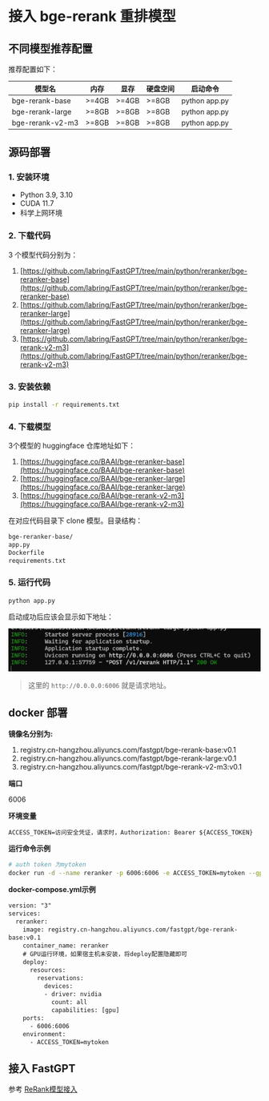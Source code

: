# 接入 bge-rerank 重排模型

## 不同模型推荐配置

推荐配置如下：

| 模型名           | 内存  | 显存  | 硬盘空间 | 启动命令      |
| ---------------- | ----- | ----- | -------- | ------------- |
| bge-rerank-base  | >=4GB | >=4GB | >=8GB    | python app.py |
| bge-rerank-large | >=8GB | >=8GB | >=8GB    | python app.py |
| bge-rerank-v2-m3 | >=8GB | >=8GB | >=8GB    | python app.py |

## 源码部署

### 1. 安装环境

- Python 3.9, 3.10
- CUDA 11.7
- 科学上网环境

### 2. 下载代码

3 个模型代码分别为：

1. [https://github.com/labring/FastGPT/tree/main/python/reranker/bge-reranker-base](https://github.com/labring/FastGPT/tree/main/python/reranker/bge-reranker-base)
2. [https://github.com/labring/FastGPT/tree/main/python/reranker/bge-reranker-large](https://github.com/labring/FastGPT/tree/main/python/reranker/bge-reranker-large)
3. [https://github.com/labring/FastGPT/tree/main/python/reranker/bge-rerank-v2-m3](https://github.com/labring/FastGPT/tree/main/python/reranker/bge-rerank-v2-m3)

### 3. 安装依赖

```sh
pip install -r requirements.txt
```

### 4. 下载模型

3个模型的 huggingface 仓库地址如下：

1. [https://huggingface.co/BAAI/bge-reranker-base](https://huggingface.co/BAAI/bge-reranker-base)
2. [https://huggingface.co/BAAI/bge-reranker-large](https://huggingface.co/BAAI/bge-reranker-large)
3. [https://huggingface.co/BAAI/bge-rerank-v2-m3](https://huggingface.co/BAAI/bge-rerank-v2-m3)

在对应代码目录下 clone 模型。目录结构：

```
bge-reranker-base/
app.py
Dockerfile
requirements.txt
```

### 5. 运行代码

```bash
python app.py
```

启动成功后应该会显示如下地址：

![](./rerank1.png)

> 这里的 `http://0.0.0.0:6006` 就是请求地址。

## docker 部署

**镜像名分别为:**

1. registry.cn-hangzhou.aliyuncs.com/fastgpt/bge-rerank-base:v0.1
2. registry.cn-hangzhou.aliyuncs.com/fastgpt/bge-rerank-large:v0.1
3. registry.cn-hangzhou.aliyuncs.com/fastgpt/bge-rerank-v2-m3:v0.1

**端口**

6006

**环境变量**

```
ACCESS_TOKEN=访问安全凭证，请求时，Authorization: Bearer ${ACCESS_TOKEN}
```

**运行命令示例**

```sh
# auth token 为mytoken
docker run -d --name reranker -p 6006:6006 -e ACCESS_TOKEN=mytoken --gpus all registry.cn-hangzhou.aliyuncs.com/fastgpt/bge-rerank-base:v0.1
```

**docker-compose.yml示例**

```
version: "3"
services:
  reranker:
    image: registry.cn-hangzhou.aliyuncs.com/fastgpt/bge-rerank-base:v0.1
    container_name: reranker
    # GPU运行环境，如果宿主机未安装，将deploy配置隐藏即可
    deploy:
      resources:
        reservations:
          devices:
          - driver: nvidia
            count: all
            capabilities: [gpu]
    ports:
      - 6006:6006
    environment:
      - ACCESS_TOKEN=mytoken

```

## 接入 FastGPT

参考 [ReRank模型接入](https://doc/fastai.site/docs/development/configuration/#rerank-接入)
